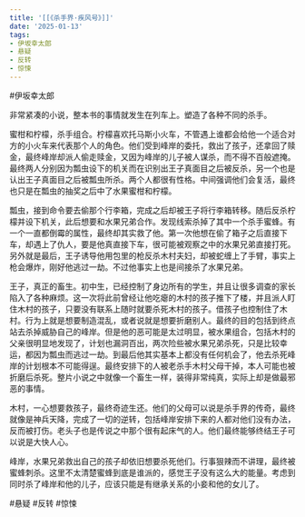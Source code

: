 ```yaml
---
title: '[[《杀手界·疾风号》]]'
date: '2025-01-13'
tags:
- 伊坂幸太郎
- 悬疑
- 反转
- 惊悚
---
```

#伊坂幸太郎

非常紧凑的小说，整本书的事情就发生在列车上。塑造了各种不同的杀手。

蜜柑和柠檬，杀手组合。柠檬喜欢托马斯小火车，不管遇上谁都会给他一个适合对方的小火车来代表那个人的角色。他们受到峰岸的委托，救出了孩子，还拿回了赎金，最终峰岸却派人偷走赎金，又因为峰岸的儿子被人谋杀，而不得不百般遮掩。最终两人分别因为瓢虫设下的机关而在识别出王子真面目之后被反杀，另一个也是认出王子真面目之后被瓢虫所杀。两个人都很有性格。中间强调他们会复活，最终也只是在瓢虫的抽奖之后中了水果蜜柑和柠檬。

瓢虫，接到命令要去偷那个行李箱，完成之后却被王子将行李箱转移。随后反杀柠檬并设下机关，此后想要和水果兄弟合作。发现线索杀掉了其中一个杀手蜜蜂。有一个一直都倒霉的属性，最终却其实救了他。第一次他想在偷了箱子之后直接下车，却遇上了仇人，要是他真直接下车，很可能被观察之中的水果兄弟直接打死。另外就是最后，王子诱导他用包里的枪反杀木村夫妇，却被蛇缠上了手臂，事实上枪会爆炸，刚好他逃过一劫。不过他事实上也是间接杀了水果兄弟。

王子，真正的畜生。初中生，已经控制了身边所有的学生，并且让很多调查的家长陷入了各种麻烦。这一次将此前曾经让他吃瘪的木村的孩子推下了楼，并且派人盯住木村的孩子，只要没有联系上随时就要杀死木村的孩子。借孩子也控制住了木村。行为上就是想要制造混乱，或者说就是想要折磨别人。最终的目的包括到终点站去杀掉威胁自己的峰岸。但是他的恶可能是太过明显，被水果组合，包括木村的父亲很明显地发现了，计划也漏洞百出，两次险些被水果兄弟杀死，只是比较幸运，都因为瓢虫而逃过一劫。到最后他其实基本上都没有任何机会了，他去杀死峰岸的计划根本不可能得逞。最终安排下的人被老杀手木村父母干掉，本人可能也被折磨后杀死。整片小说之中就像一个畜生一样，装得非常纯真，实际上却是做最邪恶的事情。

木村，一心想要救孩子，最终奇迹生还。他们的父母可以说是杀手界的传奇，最终就像是神兵天降，完成了一切的逆转，包括峰岸安排下来的人都对他们没有办法，反而被打伤。老头子也是传说之中那个很有起床气的人。他们最终能够终结王子可以说是大快人心。

峰岸，水果兄弟救出自己的孩子却依旧想要杀死他们。行事狠辣而不讲理，最终被蜜蜂刺杀。这里不太清楚蜜蜂到底是谁派的，感觉王子没有这么大的能量。考虑到同时杀了峰岸和他的儿子，应该只能是有继承关系的小妾和他的女儿了。

#悬疑 #反转 #惊悚
